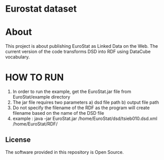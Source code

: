 # Eurostat dataset

About 
=====
This project is about publishing EuroStat as Linked Data on the Web. The current version of the code transforms DSD into RDF using DataCube vocabulary.


HOW TO RUN
==========
1) In order to run the example, get the EuroStat.jar file from EuroStat/example directory
2) The jar file requires two parameters
	a) dsd file path
	b) output file path
3) Do not specify the filename of the RDF as the program will create filename based on the name of the DSD file
4) example : java -jar EuroStat.jar /home/EuroStat/dsd/tsieb010.dsd.xml /home/EuroStat/RDF/

## License

The software provided in this repository is Open Source.